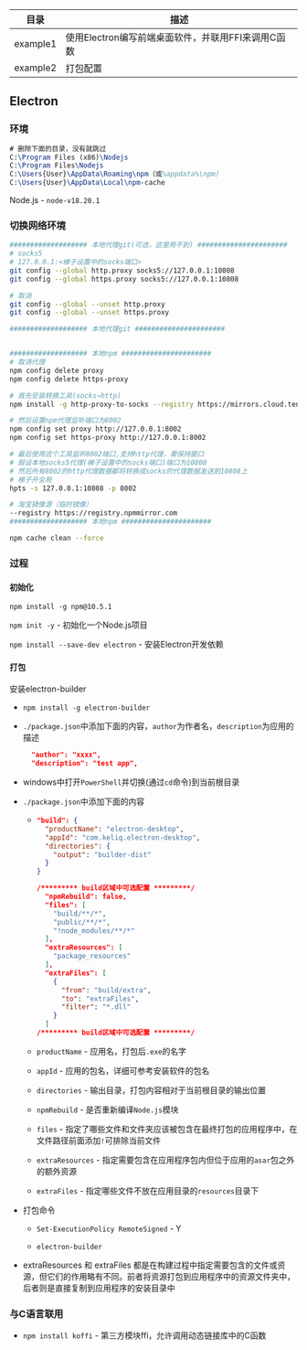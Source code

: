 | 目录     | 描述                                               |
| -------- | -------------------------------------------------- |
| example1 | 使用Electron编写前端桌面软件，并联用FFI来调用C函数 |
| example2 | 打包配置                                           |

## Electron

### 环境

```tex
# 删除下面的目录，没有就跳过
C:\Program Files (x86)\Nodejs
C:\Program Files\Nodejs
C:\Users{User}\AppData\Roaming\npm（或%appdata%\npm）
C:\Users{User}\AppData\Local\npm-cache
```

Node.js - `node-v18.20.1`

### 切换网络环境

```bash
################### 本地代理git(可选，这里用不到) ######################
# socks5
# 127.0.0.1:<梯子设置中的socks端口>
git config --global http.proxy socks5://127.0.0.1:10808
git config --global https.proxy socks5://127.0.0.1:10808

# 取消
git config --global --unset http.proxy
git config --global --unset https.proxy

################### 本地代理git ######################


################### 本地npm ######################
# 取消代理
npm config delete proxy
npm config delete https-proxy

# 首先安装转换工具(socks→http)
npm install -g http-proxy-to-socks --registry https://mirrors.cloud.tencent.com/npm/

# 然后设置npm代理监听端口为8002
npm config set proxy http://127.0.0.1:8002
npm config set https-proxy http://127.0.0.1:8002

# 最后使用这个工具监听8002端口,支持http代理，需保持窗口
# 假设本地socks5代理(梯子设置中的socks端口)端口为10808
# 然后所有8002的http代理数据都将转换成socks的代理数据发送到10808上
# 梯子开全局
hpts -s 127.0.0.1:10808 -p 8002

# 淘宝镜像源（临时镜像）
--registry https://registry.npmmirror.com
################### 本地npm ######################

npm cache clean --force
```

### 过程

#### 初始化

`npm install -g npm@10.5.1`

`npm init -y` - 初始化一个Node.js项目

`npm install --save-dev electron` - 安装Electron开发依赖

#### 打包

安装electron-builder

- `npm install -g electron-builder`

- `./package.json`中添加下面的内容，`author`为作者名，`description`为应用的描述

  ```json 
    "author": "xxxx",
    "description": "test app",
  ```

- windows中打开`PowerShell`并切换(通过`cd`命令)到当前根目录

- `./package.json`中添加下面的内容

  - ```json
    "build": {
      "productName": "electron-desktop",
      "appId": "com.keliq.electron-desktop",
      "directories": {
        "output": "builder-dist"
      }
    }
    
    /********* build区域中可选配置 *********/
      "npmRebuild": false,
      "files": [
        "build/**/*",
        "public/**/*",
        "!node_modules/**/*"
      ],
      "extraResources": [
        "package_resources"
      ],
      "extraFiles": [
        {
          "from": "build/extra",
          "to": "extraFiles",
          "filter": "*.dll"
        }
      ]
    /********* build区域中可选配置 *********/
    ```

  - `productName` - 应用名，打包后`.exe`的名字

  - `appId` - 应用的包名，详细可参考安装软件的包名

  - `directories` - 输出目录，打包内容相对于当前根目录的输出位置

  - `npmRebuild` - 是否重新编译`Node.js`模块

  - `files` - 指定了哪些文件和文件夹应该被包含在最终打包的应用程序中，在文件路径前面添加`!`可排除当前文件

  - `extraResources` - 指定需要包含在应用程序包内但位于应用的`asar`包之外的额外资源

  - `extraFiles` - 指定哪些文件不放在应用目录的`resources`目录下

- 打包命令

  - `Set-ExecutionPolicy RemoteSigned` - Y

  - `electron-builder`

- extraResources 和 extraFiles 都是在构建过程中指定需要包含的文件或资源，但它们的作用略有不同。前者将资源打包到应用程序中的资源文件夹中，后者则是直接复制到应用程序的安装目录中

### 与C语言联用

- `npm install koffi` - 第三方模块ffi，允许调用动态链接库中的C函数
